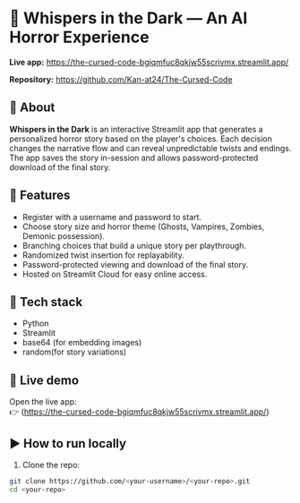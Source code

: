 # 👻 Whispers in the Dark — An AI Horror Experience

**Live app:** https://the-cursed-code-bgiqmfuc8qkjw55scrivmx.streamlit.app/

**Repository:** https://github.com/Kan-at24/The-Cursed-Code

## 🔮 About
**Whispers in the Dark** is an interactive Streamlit app that generates a personalized horror story based on the player's choices. Each decision changes the narrative flow and can reveal unpredictable twists and endings. The app saves the story in-session and allows password-protected download of the final story.

## 🧠 Features
- Register with a username and password to start.
- Choose story size and horror theme (Ghosts, Vampires, Zombies, Demonic possession).
- Branching choices that build a unique story per playthrough.
- Randomized twist insertion for replayability.
- Password-protected viewing and download of the final story.
- Hosted on Streamlit Cloud for easy online access.

## 🧰 Tech stack
- Python
- Streamlit
- base64 (for embedding images)
- random(for story variations)

## 🚀 Live demo
Open the live app:  
👉 (https://the-cursed-code-bgiqmfuc8qkjw55scrivmx.streamlit.app/)

## ▶️ How to run locally
1. Clone the repo:
```bash
git clone https://github.com/<your-username>/<your-repo>.git
cd <your-repo>
